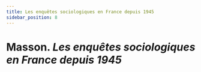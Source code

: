 ```yaml
---
title: Les enquêtes sociologiques en France depuis 1945
sidebar_position: 8
---
```


# **Masson**. _Les enquêtes sociologiques en France depuis 1945_